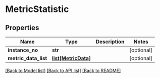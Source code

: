 # MetricStatistic

## Properties
Name | Type | Description | Notes
------------ | ------------- | ------------- | -------------
**instance_no** | **str** |  | [optional] 
**metric_data_list** | [**list[MetricData]**](MetricData.md) |  | [optional] 

[[Back to Model list]](../README.md#documentation-for-models) [[Back to API list]](../README.md#documentation-for-api-endpoints) [[Back to README]](../README.md)


